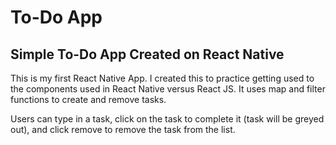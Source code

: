 # To-Do App

## Simple To-Do App Created on React Native
This is my first React Native App. I created this to practice getting used to the components used in React Native versus React JS. It uses map and filter functions to create and remove tasks.

Users can type in a task, click on the task to complete it (task will be greyed out), and click remove to remove the task from the list.
